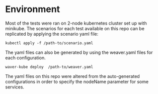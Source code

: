 # Environment
Most of the tests were ran on 2-node kubernetes cluster set up with minikube.
The scenarios for each test available on this repo can be replicated by applying the scenario yaml file:

```shell
kubectl apply -f /path-to/scenario.yaml
```


The yaml files can also be generated by using the weaver.yaml files for each configuration.

```shell
waver-kube deploy  /path-to/weaver.yaml
```

The yaml files on this repo were altered from the auto-generated configurations in order to specify the nodeName parameter for some services.

